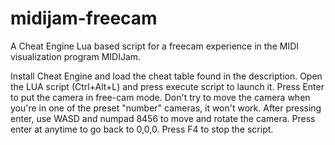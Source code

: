 # midijam-freecam
A Cheat Engine Lua based script for a freecam experience in the MIDI visualization program MIDIJam.

Install Cheat Engine and load the cheat table found in the description. Open the LUA script (Ctrl+Alt+L) and press
execute script to launch it. Press Enter to put the camera in free-cam mode. Don't try to move the
camera when you're in one of the preset "number" cameras, it won't work. After pressing enter, use
WASD and numpad 8456 to move and rotate the camera. Press enter at anytime to go back to 0,0,0. Press
F4 to stop the script.
